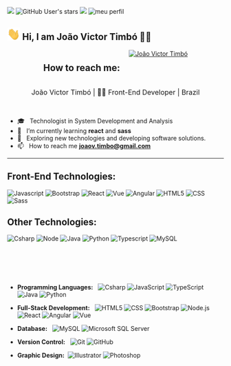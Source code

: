 
![](https://img.shields.io/github/followers/joaovtimbo?label=follow&logo=github&style=flat-square)
![GitHub User's stars](https://img.shields.io/github/stars/joaovtimbo?label=%E2%AD%90GitHub%20stars&style=flat-square)
![](https://komarev.com/ghpvc/?username=joaovtimbo&style=flat-square&color=ff69b4)
![meu perfil](https://res.cloudinary.com/superfolio/image/upload/v1620689979/68747470733a2f2f692e70696e696d672e636f6d2f6f726967696e616c732f63362f33332f63322f63363333633230656465383266306530636564376435373064626533613166332e676966_yjuh2s.gif)

## <img src="https://raw.githubusercontent.com/ABSphreak/ABSphreak/master/gifs/Hi.gif" width="30px"> Hi, I am João Victor Timbó 👨‍💻 

<div align='center' style="display: flex; flex-wrap: wrap; justify-content: center; align-items: flex-start; column-gap: 20px;">
<h2>How to reach me:</h2>
<a href="https://linkedin.com/in/joaovtimbo" target="blank"><img height="80" width="100" src="https://cdn.jsdelivr.net/gh/devicons/devicon/icons/linkedin/linkedin-original-wordmark.svg" alt="João Victor Timbó" width="30" /></a>
</div>

<p style="text-align: center; font-size: 1rem;" align='center'> João Victor Timbó | 👨‍💻 Front-End Developer | Brazil </p>


<br />



- 🎓 &nbsp; Technologist in System Development and Analysis
- 🌱 &nbsp; I’m currently learning **react** and **sass**
- 🚀 &nbsp; Exploring new technologies and developing software solutions.
- 📫 &nbsp; How to reach me **joaov.timbo@gmail.com**

<hr>

 ## Front-End Technologies:
<p>
<img height="50" src="https://cdn.jsdelivr.net/gh/devicons/devicon/icons/javascript/javascript-original.svg" alt="Javascript"/>
<img height="50" src="https://cdn.jsdelivr.net/gh/devicons/devicon/icons/bootstrap/bootstrap-original-wordmark.svg" alt="Bootstrap"/>
<img height="50" src="https://cdn.jsdelivr.net/gh/devicons/devicon/icons/react/react-original-wordmark.svg" alt="React"/>
<img height="50" src="https://cdn.jsdelivr.net/gh/devicons/devicon/icons/vuejs/vuejs-original-wordmark.svg" alt="Vue"/>
<img height="50" src="https://cdn.jsdelivr.net/gh/devicons/devicon/icons/angularjs/angularjs-original.svg" alt="Angular"/>
<img height="50" src="https://cdn.jsdelivr.net/gh/devicons/devicon/icons/html5/html5-original-wordmark.svg" alt="HTML5"/>
<img height="50" src="https://cdn.jsdelivr.net/gh/devicons/devicon/icons/css3/css3-original-wordmark.svg" alt="CSS"/>
<img height="50" src="https://cdn.jsdelivr.net/gh/devicons/devicon/icons/sass/sass-original.svg" alt="Sass"/>
</p>


 ## Other Technologies:
<p>
<img height="50" src="https://cdn.jsdelivr.net/gh/devicons/devicon/icons/csharp/csharp-original.svg" alt="Csharp"/>
<img height="50" src="https://cdn.jsdelivr.net/gh/devicons/devicon/icons/nodejs/nodejs-original.svg" alt="Node"/>
 <img height="50" src="https://cdn.jsdelivr.net/gh/devicons/devicon/icons/java/java-original-wordmark.svg" alt="Java"/>
<img height="50" src="https://cdn.jsdelivr.net/gh/devicons/devicon/icons/python/python-original-wordmark.svg" alt="Python"/>
 <img height="50" src="https://cdn.jsdelivr.net/gh/devicons/devicon/icons/typescript/typescript-original.svg" alt="Typescript"/>
<img height="50" src="https://cdn.jsdelivr.net/gh/devicons/devicon/icons/mysql/mysql-original-wordmark.svg" alt="MySQL"/>
</p>

<br/>

<br/>
<div>
<a href="https://github.com/albinagorta/albinagorta"><img alt="" src="https://github-readme-stats.vercel.app/api?username=joaovtimbo&show_icons=true&count_private=true&theme=react&hide_border=true&bg_color=0D1117" /></a>
<a href="https://albinagorta.github.io/"><img alt="" src="https://github-readme-stats.vercel.app/api/top-langs/?username=joaovtimbo&show_count=8&count_private=true&layout=compact&theme=react&hide_border=true&bg_color=0D1117" /></a>
</div>
<br/>


- **Programming Languages:** &nbsp;
![Csharp](https://img.shields.io/badge/C%23-333333?style=flat&logo=c-sharp)
![JavaScript](https://img.shields.io/badge/-JavaScript-333333?style=flat&logo=javascript)
![TypeScript](https://img.shields.io/badge/TypeScript-333333?style=flat&logo=typescript&logoColor=white)
![Java](https://img.shields.io/badge/Java-333333?style=flat&logo=java) 
![Python](https://img.shields.io/badge/-Python-333333?style=flat&logo=python)
 
- **Full-Stack Development:** &nbsp; 
![HTML5](https://img.shields.io/badge/-HTML5-333333?style=flat&logo=HTML5)
![CSS](https://img.shields.io/badge/-CSS-333333?style=flat&logo=CSS3&logoColor=1572B6)
![Bootstrap](https://img.shields.io/badge/-Bootstrap-333333?style=flat&logo=bootstrap&logoColor=563D7C)
![Node.js](https://img.shields.io/badge/-Node.js-333333?style=flat&logo=node.js)
![React](https://img.shields.io/badge/-React-333333?style=flat&logo=react)
![Angular](https://img.shields.io/badge/-Angular-333333?style=flat&logo=angular)
![Vue](https://img.shields.io/badge/-Vue.js-333333?style=flat&logo=vue.js)
 
- **Database:** &nbsp;
![MySQL](https://img.shields.io/badge/-MySQL-333333?style=flat&logo=mysql)
![Microsoft SQL Server](https://img.shields.io/badge/-Microsoft%20SQL%20Server-333333?style=flat&logo=microsoftsqlserver)
  
- **Version Control:** &nbsp;
![Git](https://img.shields.io/badge/-Git-333333?style=flat&logo=git)
![GitHub](https://img.shields.io/badge/-GitHub-333333?style=flat&logo=github)
  
- **Graphic Design:**&nbsp;
![Illustrator](https://img.shields.io/badge/-Illustrator-333333?style=flat&logo=adobe-illustrator)
![Photoshop](https://img.shields.io/badge/-Photoshop-333333?style=flat&logo=adobe-photoshop)

<br/>
